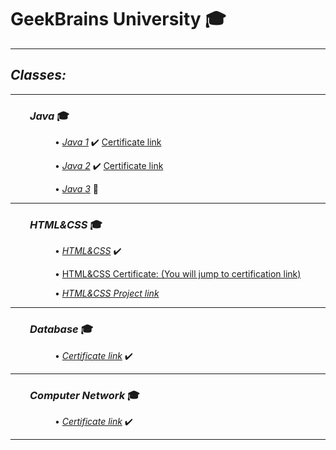 # GeekBrains University :mortar_board:
___

## *Classes:*

---

### &nbsp; &nbsp; &nbsp; &nbsp; *Java* :mortar_board:

&nbsp; &nbsp; &nbsp; &nbsp; &nbsp; &nbsp; &nbsp; &nbsp; &nbsp; • *[Java 1](src/main/java/Java1/)* :heavy_check_mark: [Certificate link](https://geekbrains.ru/certificates/1132651.en)

&nbsp; &nbsp; &nbsp; &nbsp; &nbsp; &nbsp; &nbsp; &nbsp; &nbsp; • *[Java 2](src/main/java/Java2/)* :heavy_check_mark: [Certificate link](https://geekbrains.ru/certificates/1182191.en)

&nbsp; &nbsp; &nbsp; &nbsp; &nbsp; &nbsp; &nbsp; &nbsp; &nbsp; • *[Java 3](src/main/java/Java2/)* :bullettrain_side:

---

### &nbsp; &nbsp; &nbsp; &nbsp; *HTML&CSS* :mortar_board:

&nbsp; &nbsp; &nbsp; &nbsp; &nbsp; &nbsp; &nbsp; &nbsp; &nbsp; • *[HTML&CSS](HTML&CSS/)* :heavy_check_mark:

&nbsp; &nbsp; &nbsp; &nbsp; &nbsp; &nbsp; &nbsp; &nbsp; &nbsp; • [HTML&CSS Certificate: (You will jump to certification link)](https://geekbrains.ru/certificates/1177908.en)

&nbsp; &nbsp; &nbsp; &nbsp; &nbsp; &nbsp; &nbsp; &nbsp; &nbsp; • *[HTML&CSS Project link](https://vladislav-port.000webhostapp.com/index.html)*

---

### &nbsp; &nbsp; &nbsp; &nbsp; *Database* :mortar_board:

&nbsp; &nbsp; &nbsp; &nbsp; &nbsp; &nbsp; &nbsp; &nbsp; &nbsp; • *[Certificate link](https://geekbrains.ru/certificates/1099906.en)* :heavy_check_mark:

---

### &nbsp; &nbsp; &nbsp; &nbsp; *Computer Network* :mortar_board:

&nbsp; &nbsp; &nbsp; &nbsp; &nbsp; &nbsp; &nbsp; &nbsp; &nbsp; • *[Certificate link](https://geekbrains.ru/certificates/1149752.en)* :heavy_check_mark:

---


